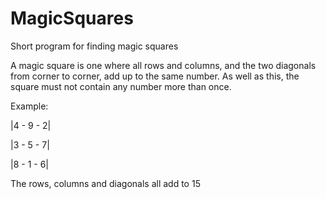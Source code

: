 # MagicSquares
Short program for finding magic squares

A magic square is one where all rows and columns, and the two diagonals from corner to corner, add up to the same number. As well as this, the square must not contain any number more than once.

Example:

|4  -  9  -  2|

|3  -  5  -  7|

|8  -  1  -  6|

The rows, columns and diagonals all add to 15

